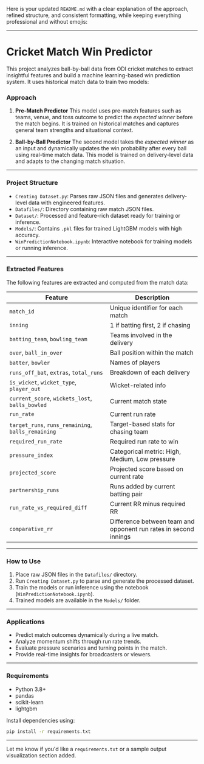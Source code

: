 Here is your updated `README.md` with a clear explanation of the approach, refined structure, and consistent formatting, while keeping everything professional and without emojis:

---

# Cricket Match Win Predictor

This project analyzes ball-by-ball data from ODI cricket matches to extract insightful features and build a machine learning-based win prediction system. It uses historical match data to train two models:

### Approach

1. **Pre-Match Predictor**
   This model uses pre-match features such as teams, venue, and toss outcome to predict the *expected winner* before the match begins. It is trained on historical matches and captures general team strengths and situational context.

2. **Ball-by-Ball Predictor**
   The second model takes the *expected winner* as an input and dynamically updates the win probability after every ball using real-time match data. This model is trained on delivery-level data and adapts to the changing match situation.

---

### Project Structure

* `Creating Dataset.py`: Parses raw JSON files and generates delivery-level data with engineered features.
* `Datafiles/`: Directory containing raw match JSON files.
* `Dataset/`: Processed and feature-rich dataset ready for training or inference.
* `Models/`: Contains `.pkl` files for trained LightGBM models with high accuracy.
* `WinPredictionNotebook.ipynb`: Interactive notebook for training models or running inference.

---

### Extracted Features

The following features are extracted and computed from the match data:

| Feature                                            | Description                                                      |
| -------------------------------------------------- | ---------------------------------------------------------------- |
| `match_id`                                         | Unique identifier for each match                                 |
| `inning`                                           | 1 if batting first, 2 if chasing                                 |
| `batting_team`, `bowling_team`                     | Teams involved in the delivery                                   |
| `over`, `ball_in_over`                             | Ball position within the match                                   |
| `batter`, `bowler`                                 | Names of players                                                 |
| `runs_off_bat`, `extras`, `total_runs`             | Breakdown of each delivery                                       |
| `is_wicket`, `wicket_type`, `player_out`           | Wicket-related info                                              |
| `current_score`, `wickets_lost`, `balls_bowled`    | Current match state                                              |
| `run_rate`                                         | Current run rate                                                 |
| `target_runs`, `runs_remaining`, `balls_remaining` | Target-based stats for chasing team                              |
| `required_run_rate`                                | Required run rate to win                                         |
| `pressure_index`                                   | Categorical metric: High, Medium, Low pressure                   |
| `projected_score`                                  | Projected score based on current rate                            |
| `partnership_runs`                                 | Runs added by current batting pair                               |
| `run_rate_vs_required_diff`                        | Current RR minus required RR                                     |
| `comparative_rr`                                   | Difference between team and opponent run rates in second innings |

---

### How to Use

1. Place raw JSON files in the `Datafiles/` directory.
2. Run `Creating Dataset.py` to parse and generate the processed dataset.
3. Train the models or run inference using the notebook (`WinPredictionNotebook.ipynb`).
4. Trained models are available in the `Models/` folder.

---

### Applications

* Predict match outcomes dynamically during a live match.
* Analyze momentum shifts through run rate trends.
* Evaluate pressure scenarios and turning points in the match.
* Provide real-time insights for broadcasters or viewers.

---

### Requirements

* Python 3.8+
* pandas
* scikit-learn
* lightgbm

Install dependencies using:

```bash
pip install -r requirements.txt
```

---

Let me know if you'd like a `requirements.txt` or a sample output visualization section added.
